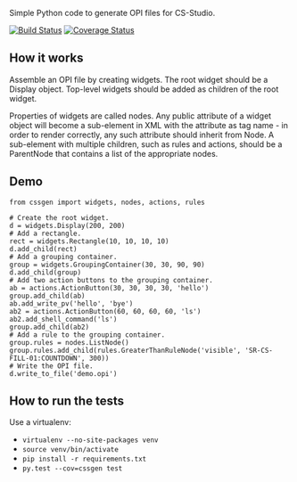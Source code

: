 Simple Python code to generate OPI files for CS-Studio.

[![Build Status](https://travis-ci.org/willrogers/cssgen.svg?branch=master)](https://travis-ci.org/willrogers/cssgen)
[![Coverage Status](https://coveralls.io/repos/github/willrogers/cssgen/badge.svg?branch=master)](https://coveralls.io/github/willrogers/cssgen?branch=master)


## How it works

Assemble an OPI file by creating widgets.  The root widget should be a Display object.  Top-level widgets should be added as children of the root widget.

Properties of widgets are called nodes.  Any public attribute of a widget object will become a sub-element in XML with the attribute as tag name - in order to render correctly, any such attribute should inherit from Node.  A sub-element with multiple children, such as rules and actions, should be a ParentNode that contains a list of the appropriate nodes.

## Demo

    from cssgen import widgets, nodes, actions, rules

    # Create the root widget.
    d = widgets.Display(200, 200)
    # Add a rectangle.
    rect = widgets.Rectangle(10, 10, 10, 10)
    d.add_child(rect)
    # Add a grouping container.
    group = widgets.GroupingContainer(30, 30, 90, 90)
    d.add_child(group)
    # Add two action buttons to the grouping container.
    ab = actions.ActionButton(30, 30, 30, 30, 'hello')
    group.add_child(ab)
    ab.add_write_pv('hello', 'bye')
    ab2 = actions.ActionButton(60, 60, 60, 60, 'ls')
    ab2.add_shell_command('ls')
    group.add_child(ab2)
    # Add a rule to the grouping container.
    group.rules = nodes.ListNode()
    group.rules.add_child(rules.GreaterThanRuleNode('visible', 'SR-CS-FILL-01:COUNTDOWN', 300))
    # Write the OPI file.
    d.write_to_file('demo.opi')

## How to run the tests

Use a virtualenv:

* `virtualenv --no-site-packages venv`
* `source venv/bin/activate`
* `pip install -r requirements.txt`
* `py.test --cov=cssgen test`
